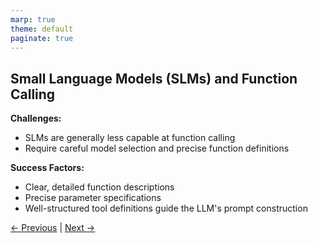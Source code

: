 ```yaml
---
marp: true
theme: default
paginate: true
---
```

## Small Language Models (SLMs) and Function Calling

**Challenges:**
- SLMs are generally less capable at function calling
- Require careful model selection and precise function definitions

**Success Factors:**
- Clear, detailed function descriptions
- Precise parameter specifications
- Well-structured tool definitions guide the LLM's prompt construction

[← Previous](002-how-it-works.md) | [Next →](004-ressources.md)
